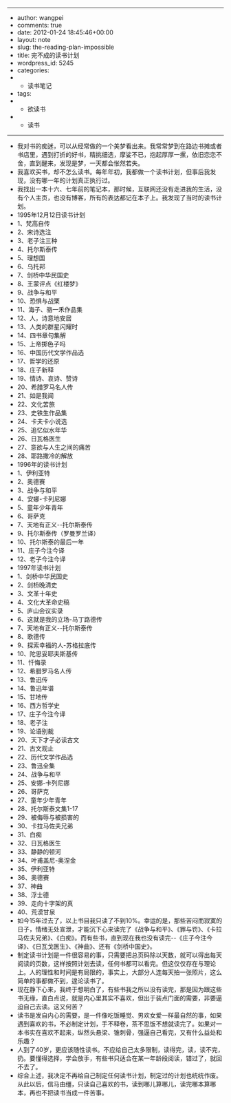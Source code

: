 - ---
- author: wangpei
- comments: true
- date: 2012-01-24 18:45:46+00:00
- layout: note
- slug: the-reading-plan-impossible
- title: 完不成的读书计划
- wordpress_id: 5245
- categories:
- - 读书笔记
- tags:
- - 欲读书
- - 读书
- ---
- 我对书的痴迷，可以从经常做的一个美梦看出来。我常常梦到在路边书摊或者书店里，遇到打折的好书，精挑细选，摩娑不已，抱起厚厚一摞，依旧恋恋不舍，直到醒来，发现是梦，一天都会怅然若失。
- 我喜欢买书，却不怎么读书。每年年初，我都做一个读书计划，但事后我发现，没有哪一年的计划真正执行过。
- 我找出一本十六、七年前的笔记本，那时候，互联网还没有走进我的生活，没有个人主页，也没有博客，所有的表达都记在本子上。我发现了当时的读书计划。
- 1995年12月12日读书计划
- 1、梵高自传
- 2、宋诗选注
- 3、老子注三种
- 4、托尔斯泰传
- 5、理想国
- 6、乌托邦
- 7、剑桥中华民国史
- 8、王蒙评点《红楼梦》
- 9、战争与和平
- 10、恐惧与战栗
- 11、海子、骆一禾作品集
- 12、人，诗意地安居
- 13、人类的群星闪耀时
- 14、四书章句集解
- 15、上帝掷色子吗
- 16、中国历代文学作品选
- 17、哲学的还原
- 18、庄子新释
- 19、情诗、哀诗、赞诗
- 20、希腊罗马名人传
- 21、如是我闻
- 22、文化苦旅
- 23、史铁生作品集
- 24、卡夫卡小说选
- 25、追忆似水年华
- 26、日瓦格医生
- 27、意欲与人生之间的痛苦
- 28、耶路撒冷的解放
- 1996年的读书计划
- 1、伊利亚特
- 2、奥德赛
- 3、战争与和平
- 4、安娜-卡列尼娜
- 5、童年少年青年
- 6、哥萨克
- 7、天地有正义--托尔斯泰传
- 9、托尔斯泰传（罗曼罗兰译）
- 10、托尔斯泰的最后一年
- 11、庄子今注今译
- 12、老子今注今译
- 1997年读书计划
- 1、剑桥中华民国史
- 2、剑桥晚清史
- 3、文革十年史
- 4、文化大革命史稿
- 5、庐山会议实录
- 6、这就是我的立场-马丁路德传
- 7、天地有正义--托尔斯泰传
- 8、歌德传
- 9、探索幸福的人-苏格拉底传
- 10、陀思妥耶夫斯基传
- 11、忏悔录
- 12、希腊罗马名人传
- 13、鲁迅传
- 14、鲁迅年谱
- 15、甘地传
- 16、西方哲学史
- 17、庄子今注今译
- 18、老子注
- 19、论语别裁
- 20、天下才子必读古文
- 21、古文观止
- 22、历代文学作品选
- 23、鲁迅全集
- 24、战争与和平
- 25、安娜-卡列尼娜
- 26、哥萨克
- 27、童年少年青年
- 28、托尔斯泰文集1-17
- 29、被侮辱与被损害的
- 30、卡拉马佐夫兄弟
- 31、白痴
- 32、日瓦格医生
- 33、静静的顿河
- 34、叶甫盖尼-奥涅金
- 35、伊利亚特
- 36、奥德赛
- 37、神曲
- 38、浮士德
- 39、走向十字架的真
- 40、荒漠甘泉
- 如今15年过去了，以上书目我只读了不到10%。幸运的是，那些苦闷而寂寞的日子，情绪无处宣泄，才能沉下心来读完了《战争与和平》、《罪与罚》、《卡拉马佐夫兄弟》、《白痴》。而有些书，直到现在我也没有读完--《庄子今注今译》、《日瓦戈医生》、《神曲》、还有《剑桥中国史》。
- 制定读书计划是一件很容易的事，只需要把总页码除以天数，就可以得出每天阅读的页数，这样按照计划去读，任何书都可以看完。但这仅仅存在与理论上。人的理性和时间是有局限的，事实上，大部分人连每天拍一张照片，这么简单的事都做不到，遑论读书了。
- 现在静下心来，我终于想明白了，有些书我之所以没有读完，那是因为跟这些书无缘，直白点说，就是内心里其实不喜欢，但出于装点门面的需要，非要逼迫自己去读。这又何苦？
- 读书是发自内心的需要，是一件像吃饭睡觉、男欢女爱一样最自然的事，如果遇到喜欢的书，不必制定计划，手不释卷，茶不思饭不想就读完了。如果对一本书实在喜欢不起来，纵然头悬梁、锥刺骨，强逼自己看完，又有什么益处和乐趣？
- 人到了40岁，更应该随性读书。不应给自己太多限制，读得完，读，读不完，扔。要懂得选择，学会放手，有些书只适合在某一年龄段阅读，错过了，就回不去了。
- 综合上述，我决定不再给自己制定任何读书计划，制定过的计划也统统作废。从此以后，信马由缰，只读自己喜欢的书，读到哪儿算哪儿，读完哪本算哪本，再也不把读书当成一件苦事。
